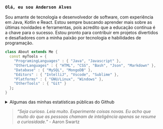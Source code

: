 ### `Olá, eu sou Anderson Alves`


<!-- Olá, eu sou **Anderson Alves** -->

Sou amante de tecnologia e desenvolvedor de software, com experiência em Java, Kotlin e React. Estou sempre buscando aprender mais sobre as últimas novidades e ferramentas, pois acredito que a educação contínua é a chave para o sucesso.
Estou pronto para contribuir em projetos divertidos e desafiadores com a minha paixão por tecnologia e habilidades de programação.

```dart
class About extends Me { 
  const myTools = {  
    "ProgramingLanguages" : { "Java", "Javascript" },
    "OtherLanguages" : { "HTML", "CSS", "Bash", "Json", "Markdown" },
    "Database" : { "MySQL", "MongoDB" },
    "Editors" : { "IntelliJ", "Vscode", "Sublime" },
    "Platforms" : { "GNU/Linux", "Windows" },
    "OtherTools" : { "Git" }
  };
}
```

<details>
<summary>Algumas das minhas estatísticas públicas do Github</summary>

<p><img align="left" src="https://github-readme-stats.vercel.app/api/top-langs?username=andersonmalves&show_icons=true&locale=en&layout=compact" alt="andersonmalves" /></p>
<p>&nbsp;<img align="center" src="https://github-readme-stats.vercel.app/api?username=andersonmalves&show_icons=true&locale=en" alt="andersonmalves" /></p>

</details>



> <i>“Seja curioso. Leia muito. Experimente coisas novas. Eu acho que muito do que as pessoas chamam de inteligência apenas se resume a curiosidade.”</i> - Aaron Swartz 

